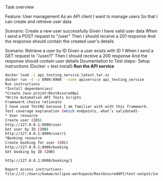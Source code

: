 Task overview 



Feature: User management
  As an API client
  I want to manage users
  So that I can create and retrieve user data

  Scenario: Create a new user successfully
    Given I have valid user data
    When I send a POST request to "/user"
    Then I should receive a 201 response
    And the response should contain the created user's details

  Scenario: Retrieve a user by ID
    Given a user exists with ID 1
    When I send a GET request to "/user/1"
    Then I should receive a 200 response
    And the response should contain user details
Doumentation to Test steps-
Setup instructions (Docker + test install)
 **Run the API service**

   ```bash
   docker load -i api_testing_service_latest.tar.xz
   docker run -d -p 8900:8900 --name apiservice api_testing_service
Run instructions
*Install dependencies/
*Create Java projet<RestAssuredApi
*Write Automation API Tests Scripts 
Framework choice rationale
I have used TestNG becouse I am familiar with with this framework.
Test coverage explanation (which endpoints, what’s validated)-
* User resource
Create user (201)
http://127.0.0.1:8900/user
Get user by ID (200)
http://127.0.0.1:8900/user/1
*Booking resource
Create booking for user (201)
http://127.0.0.1:8900/booking
Get booking by ID (200)

http://127.0.0.1:8900/booking/1

Report access instructions-
file:///C:/Users/kumae/eclipse-workspace/RestAssuredAPI/test-output/index.html
